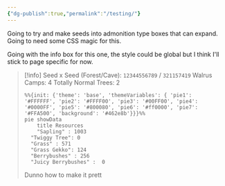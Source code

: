 ```yaml
---
{"dg-publish":true,"permalink":"/testing/"}
---
```


Going to try and make seeds into admonition type boxes that can expand. Going to need some CSS magic for this.

Going with the info box for this one, the style could be global but I think I'll stick to page specific for now.
>[!info] Seed x
>Seed (Forest/Cave): `12344556789` / `321157419`
>Walrus Camps: 4
>Totally Normal Trees: 2
> ```mermaid
> %%{init: {'theme': 'base', 'themeVariables': { 'pie1': '#FFFFFF', 'pie2': '#FFFF00', 'pie3': '#00FF00', 'pie4': '#0000FF', 'pie5': '#800080', 'pie6': '#ff0000', 'pie7': '#FFA500', 'background': '#462e8b'}}}%%
> pie showData
>     title Resources
>     "Sapling" : 1003
> 	"Twiggy Tree": 0
> 	"Grass" : 571
> 	"Grass Gekko": 124
> 	"Berrybushes" : 256
> 	"Juicy Berrybushes" :  0
> ```
> Dunno how to make it prett

